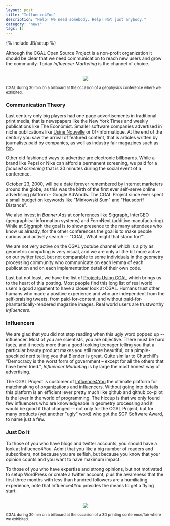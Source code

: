 ```yaml
---
layout: post
title: "Influence4You"
description: "Help! We need somebody. Help! Not just anybody."
category: "news"
tags: []
---
```

{% include JB/setup %}

<p>Although the CGAL Open Source Project is a non-profit organization it
should be clear that we need communication to reach new users and grow
the community. Today <I>Influencer Marketing</I> is the channel of choice.</p>

<center>
<br>
<img src="../../../../../images/nycBillboard.jpg" style="max-width:85%"/>
<br>
</center>

<p><small>CGAL during 30 min on a billboard at the occasion of a geophysics conference where we exhibited.</small></p>


<h3>Communication Theory</h3>

<p>Last century only big players had one page advertisements in
traditional print media, that is newspapers like the New York Times and
weekly publications like The Economist. Smaller software companies
advertised in niche publications like <a
href="https://www.usinenouvelle.com/">Usine Nouvelle</a> or
01-Informatique. At the end of the century you saw the arrival of
featured content, that is articles written by journalists paid by
companies, as well as industry fair magazines such as <a
href="https://formnext.mesago.com/frankfurt/en/themes-events/fonmag/fonmag_archive.html">fon</a>.</p>

<p>Other old fashioned ways to advertise are electronic billboards. While a
brand like Pepsi or Nike can afford a permanent screening, we paid
for a <I>focused screening</I> that is 30 minutes during the social
event of a conference.<p>

<p>October 23, 2000, will be a date forever remembered by internet
marketers around the globe, as this was the birth of the first ever
self-serve online advertising platform – Google AdWords.
The CGAL Project since ever spent a small budget on keywords like
"Minkowski Sum" and "Hausdorff Distance".</p>

<p>We also invest in <I>Banner Ads</I> at conferences like Siggraph,
InterGEO (geographical information systems) and FormNext (additive
manufacturing). While at Siggraph the goal is to show presence to the
many attendees who know us already, for the other conferences the goal
is to make people curious and actively search -- "CGAL, What
might that stand for?".</p>

<p>We are not very active on the CGAL youtube channel which is a pity as geometric
computing is very visual, and we are only a little
bit more active on our <a href="https://twitter.com/TheCGALProject">twitter feed</a>,
but not comparable to some individuals in the geometry processing community
who communicate on each lemma of each publication and on each implementation detail
of their own code.</p>

<p> Last but not least, we have the list of <a
href="https://www.cgal.org/projects.html">Projects Using CGAL</a>
which brings us to the heart of this posting. Most people find this
long list of real world users a good argument to have a closer look at CGAL.
Humans trust other humans who made a positive experience and
who are independent from the self-praising tweets, from paid-for-content,
and without paid-for-phantastically-rendered magazine images. Real world users are
trustworthy <I>Influencers</I>.</p>

<H3>Influencers</H3>

<p>We are glad that you did not stop reading when this ugly word popped up -- influencer. Most of you are
scientists, you are objective. There must be hard facts, and it needs more than a
good looking teenager telling you that a particular beauty product makes you still more beautiful,
or a pimple-speckled nerd telling you that Blender is great. Quite similar to Churchill's
"Democracy is the worst form of government – except for all the others that have been tried.",
<I>Influencer Marketing</I>  is by large the most honest way of advertising.</p>


<p>The CGAL Project is customer of <a
href="https://www.influence4you.com/en">Influence4You</a> the ultimate
platform for matchmaking of organizations and influencers. Without
going into details this platform is an efficient lever pretty much
like github and github co-pilot is the lever in the world of
programming. The hiccup is that we only found few influencers who are
knowledgeable in geometry processing and it would be good if that
changed -- not only for the CGAL Project, but for many products (yet
another "ugly" word) who got the SGP Software Award, to name just a
few.<p>


<h3>Just Do It</h3>

<p>To those of you who have blogs and twitter accounts, you should have a look at
Influence4You.  Admit that you like a big number of readers and subscribers, not
because you are selfish, but because you know that your opinion counts and you want
to have maximum impact.</p>

<p>To those of you who have expertise and strong opinions, but not motivated
to setup WordPress or create a twitter account, plus the awareness that the first
three months with less than hundred followers are a humiliating experience,
note that Influence4You provides the means to get a flying start.</p>

<center>
<br>
<img src="../../../../../images/Lost_in_CGAL_translation.jpg" style="max-width:85%"/>
<br>
</center>

<p><small>CGAL during 30 min on a billboard at the occasion of a 3D printing conference/fair where we exhibited.</small></p>



